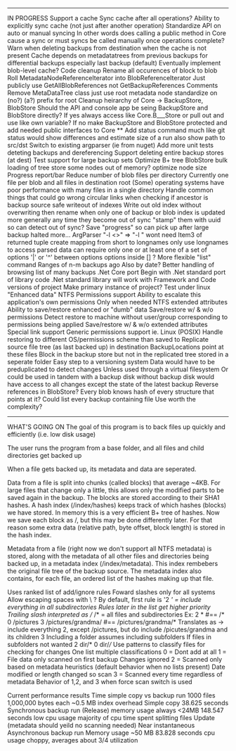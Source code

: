 ﻿*********************
IN PROGRESS
Support a cache
	Sync cache after all operations?
		Ability to explicitly sync cache (not just after another operation)
		Standardize API on auto or manual syncing
			In other words does calling a public method in Core cause a sync or must syncs be called manually once operations complete?
	Warn when deleting backups from destination when the cache is not present
		Cache depends on metadatatrees from previous backups for differential backups
			especially last backup (default)
	Eventually implement blob-level cache?
Code cleanup
	Rename all occurences of block to blob
	Roll MetadataNodeReferenceIterator into BlobReferenceIterator
	Just publicly use GetAllBlobReferences not GetBackupReferences
	Comments
	Remove MetaDataTree class
		just use root metadata node
		standardize on (no?) (a?) prefix for root
	Cleanup heirarchy of Core -> BackupStore, BlobStore
		Should the API and console app be seing BackupStore and BlobStore directly?
			If yes always access like Core.B___Store or pull out and use like own variable?
			If no make BackupStore and BlobStore protected and add needed public interfaces to Core **
Add status command
	much like git status
	would show differences and estimate size of a run
	also show path to src/dst
Switch to existing argparser (ie from nuget)
Add more unit tests
	deteting backups and dereferencing
Support deleting entire backup stores (at dest)
Test support for large backup sets
	Optimize B+ tree BlobStore
		bulk loading of tree
		store some nodes out of memory?
		optimize node size
		Progress report/bar
	Reduce number of blob files per directory
		Currently one file per blob and all files in destination root
		(Some) operating systems have poor performance with many files in a single directory
Handle common things that could go wrong
	circular links when checking if ancestor is backup source
	safe writeout of indexes
		Write out old index without overwriting then rename
	when only one of backup or blob index is updated
		more generally any time they become out of sync
			"stamp" them with uuid so can detect out of sync?
	Save "progress" so can pick up after large backup halted
	more...
ArgParser
	"-l <>" => "-l <longname>"
		wont need Item3 of returned tuple
		create mapping from short to longnames
			only use longnames to access parsed data
	can require only one or at least one of a set of options
		'|' or '^' between options
		options inside [] ?
More flexible "list" command
	Ranges of n-m backups ago
		Also by date?
	Better handling of browsing list of many backups
.Net Core port
	Begin with .Net standard port of library code
		.Net standard library will work with Framework and Code versions of project
	Make primary instance of project?
	Test under linux
"Enhanced data"
	NTFS Permissions support
		Ability to escalate this application's own permissions
			Only when needed
	NTFS extended attributes
	Ability to save/restore enhanced or "dumb" data
		Save/restore w/ & w/o permissions
			Detect restore to machine without user/group corresponding to permissions being applied
		Save/restore w/ & w/o extended attributes
	Special link support
Generic permissions support ie. Linux (POSIX)
	Handle restoring to different OS/permissions scheme than saved to
Replicate source file tree (as last backed up) in destination
	BackupLocations point at these files
	Block in the backup store but not in the replicated tree stored in a seperate folder
	Easy step to a versioning system
		Data would have to be preduplicated to detect changes
			Unless used through a virtual filesystem
			Or could be used in tandem with a backup disk
				without backup disk would have access to all changes except the state of the latest backup
Reverse references in BlobStore?
	Every blob knows hash of every structure that points at it?
	Could list every backup containing file
	Use worth the complexity?

**********************
WHAT'S GOING ON
The goal of this program is to back files up quickly and efficiently (i.e. low disk usage)

The user runs the program from a base folder, and all files and child directories get backed up

When a file gets backed up, its metadata and data are seperated.

Data from a file is split into chunks (called blocks) that average ~4KB. For large files that change only a little, this allows only the modified parts to be saved again in the backup. The blocks are stored according to their SHA1 hashes. A hash index (<destination>/index/hashes) keeps track of which hashes (blocks) we have stored. In memory this is a very efficient B+ tree of hashes. Now we save each block as <destination>/<block hash>, but this may be done differently later. For that reason some extra data (relative path, byte offset, block length) is stored in the hash index.

Metadata from a file (right now we don't support all NTFS metadata) is stored, along with the metadata of all other files and directories being backed up, in a metadata index (<destination>/index/metadata). This index rembebers the original file tree of the backup source. The metadata index also contains, for each file, an ordered list of the hashes making up that file.

Uses ranked list of add/ignore rules
		Foward slashes only for all systems
			Allow escaping spaces with \ ?
		By default, first rule is '2 *' = include everything in all subdirectories
		Rules later in the list get higher priority
		Trailing slash interpreted as /*
		<path>/* = all files and subdirectories
		Ex:
			2 *    #== /*
			0 /pictures
			3 /pictures/grandma/  #== /pictures/grandma/*
			Translates as -> include everything 2, except /pictures, but do include /picutes/grandma and its children 3
		Including a folder assumes including subfolders
		If files in subfolders not wanted
			2 dir/*
			0 dir/*/*
		Use patterns to classify files for checking for changes
		One list multiple classifications
			0 = Dont add at all
			1 = File data only scanned on first backup
				Changes ignored
			2 = Scanned only based on metadata heuristics (default behavior when no lists present)
				Date modified or length changed so scan
			3 = Scanned every time regardless of metadata
				Behavior of 1,2, and 3 when force scan switch is used

Current performance results
Time simple copy vs backup run
		1000 files
		1,000,000 bytes each
		~0.5 MB index overhead
		Simple copy
			38.625 seconds
		Synchronous backup run (Release)
			memory usage always <24MB
			148.547 seconds
			low cpu usage
				majority of cpu time spent splitting files
			Update (metadata should yeild no scanning needed)
				Near instantaneous
		Asynchronous backup run
			Memory usage ~50 MB
			83.828 seconds
			cpu usage choppy, averages about 3/4 utilization